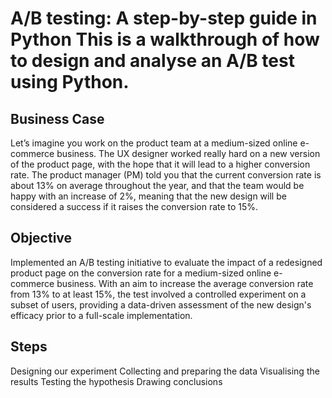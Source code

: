 # A/B testing: A step-by-step guide in Python This is a walkthrough of how to design and analyse an A/B test using Python.

## Business Case
Let’s imagine you work on the product team at a medium-sized online e-commerce business. The UX designer worked really hard on a new version of the product page, with the hope that it will lead to a higher conversion rate. The product manager (PM) told you that the current conversion rate is about 13% on average throughout the year, and that the team would be happy with an increase of 2%, meaning that the new design will be considered a success if it raises the conversion rate to 15%.

## Objective
Implemented an A/B testing initiative to evaluate the impact of a redesigned product page on the conversion rate for a medium-sized online e-commerce business. With an aim to increase the average conversion rate from 13% to at least 15%, the test involved a controlled experiment on a subset of users, providing a data-driven assessment of the new design's efficacy prior to a full-scale implementation.

## Steps
Designing our experiment
Collecting and preparing the data
Visualising the results
Testing the hypothesis
Drawing conclusions
